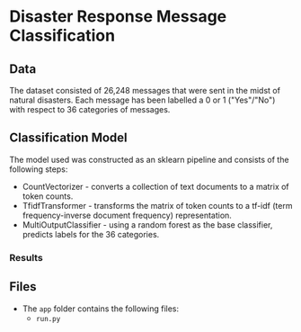 # Disaster Response Message Classification

## Data

The dataset consisted of 26,248 messages that were sent in the midst of natural disasters. Each message has been labelled a 0 or 1 ("Yes"/"No") with respect to 36 categories of messages. 

## Classification Model

The model used was constructed as an sklearn pipeline and consists of the following steps: 

* CountVectorizer - converts a collection of text documents to a matrix of token counts.
* TfidfTransformer - transforms the matrix of token counts to a tf-idf (term frequency-inverse document frequency) representation.
* MultiOutputClassifier - using a random forest as the base classifier, predicts labels for the 36 categories. 

### Results

## Files 

* The `app` folder contains the following files: 
  * `run.py` 
